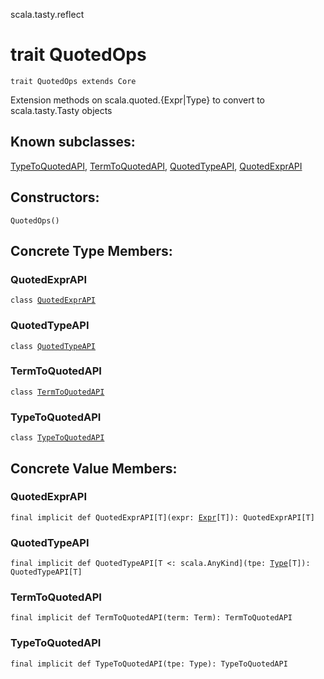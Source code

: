 scala.tasty.reflect
# trait QuotedOps

<pre><code class="language-scala" >trait QuotedOps extends Core</pre></code>
Extension methods on scala.quoted.{Expr|Type} to convert to scala.tasty.Tasty objects

## Known subclasses:
<a href="./QuotedOps/TypeToQuotedAPI.md">TypeToQuotedAPI</a>, <a href="./QuotedOps/TermToQuotedAPI.md">TermToQuotedAPI</a>, <a href="./QuotedOps/QuotedTypeAPI.md">QuotedTypeAPI</a>, <a href="./QuotedOps/QuotedExprAPI.md">QuotedExprAPI</a>
## Constructors:
<pre><code class="language-scala" >QuotedOps()</pre></code>

## Concrete Type Members:
### QuotedExprAPI
<pre><code class="language-scala" >class <a href="./QuotedOps/QuotedExprAPI.md">QuotedExprAPI</a></pre></code>
### QuotedTypeAPI
<pre><code class="language-scala" >class <a href="./QuotedOps/QuotedTypeAPI.md">QuotedTypeAPI</a></pre></code>
### TermToQuotedAPI
<pre><code class="language-scala" >class <a href="./QuotedOps/TermToQuotedAPI.md">TermToQuotedAPI</a></pre></code>
### TypeToQuotedAPI
<pre><code class="language-scala" >class <a href="./QuotedOps/TypeToQuotedAPI.md">TypeToQuotedAPI</a></pre></code>
## Concrete Value Members:
### QuotedExprAPI
<pre><code class="language-scala" >final implicit def QuotedExprAPI[T](expr: <a href="../../quoted/Expr.md">Expr</a>[T]): QuotedExprAPI[T]</pre></code>

### QuotedTypeAPI
<pre><code class="language-scala" >final implicit def QuotedTypeAPI[T <: scala.AnyKind](tpe: <a href="../../quoted/Type.md">Type</a>[T]): QuotedTypeAPI[T]</pre></code>

### TermToQuotedAPI
<pre><code class="language-scala" >final implicit def TermToQuotedAPI(term: Term): TermToQuotedAPI</pre></code>

### TypeToQuotedAPI
<pre><code class="language-scala" >final implicit def TypeToQuotedAPI(tpe: Type): TypeToQuotedAPI</pre></code>

